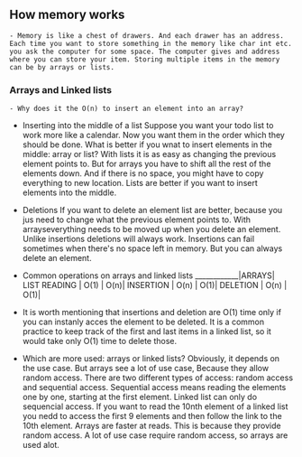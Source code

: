 ## How memory works

	- Memory is like a chest of drawers. And each drawer has an address. Each time you want to store something in the memory like char int etc. you ask the computer for some space. The computer gives and address where you can store your item. Storing multiple items in the memory can be by arrays or lists.

### Arrays and Linked lists
	- Why does it the O(n) to insert an element into an array?

 * Inserting into the middle of a list
 Suppose you want your todo list to work more like a calendar. Now you want them in the order which they should be done.
 What is better if you wnat to insert elements in the middle: array or list? With lists it is as easy as changing the previous element points to. But for arrays you have to shift all the rest of the elements down. And if there is no space, you might have to copy everything to new location. Lists are better if you want to insert elements into the middle.
 * Deletions
 If you want to delete an element list are better, because you jus need to change what the previous element points to. With arrayseverything needs to be moved up when you delete an element. Unlike insertions deletions will always work. Insertions can fail sometimes when there's no space left in memory. But you can always delete an element.

 * Common operations on arrays and linked lists
____________|ARRAYS| LIST
 READING	| O(1) | O(n)|
 INSERTION	| O(n) | O(1)|
 DELETION	| O(n) | O(1)|

* It is worth mentioning that insertions and deletion are O(1) time only if you can instanly acces the element to be deleted. It is a common practice to keep track of the first and last items in a linked list, so it would take only O(1) time to delete those.

* Which are more used: arrays or linked lists? Obviously, it depends on the use case. But arrays see a lot of use case, Because they allow random access. There are two different types of access: random access and sequential access. Sequential access means reading the elements one by one, starting at the first element. Linked list can only do sequencial access. If you want to read the 10nth element of a linked list you nedd to access the first 9 elements and then follow the link to the 10th element. Arrays are faster at reads. This is because they provide random access. A lot of use case require random access, so arrays are used alot. 
